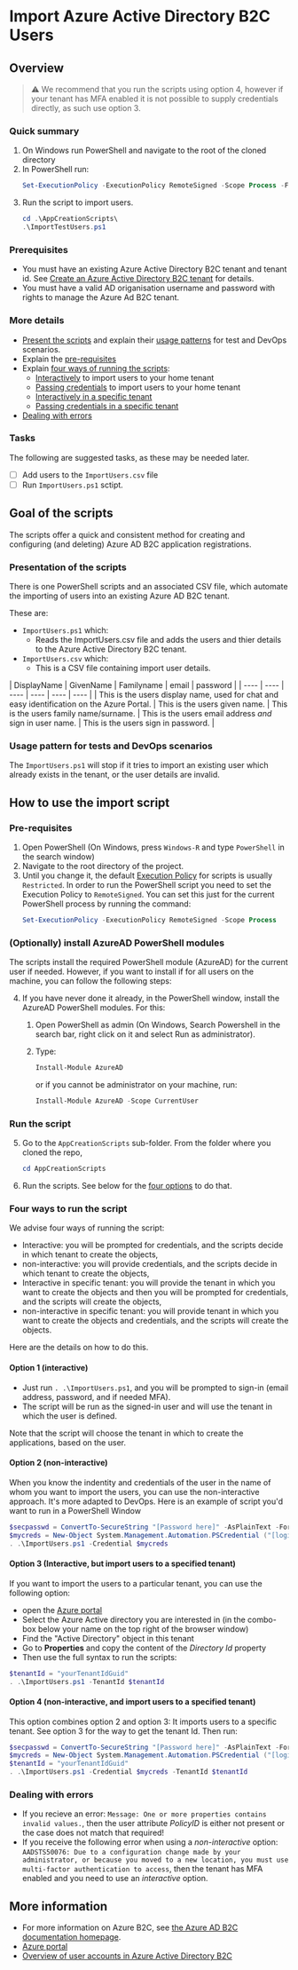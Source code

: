 # Import Azure Active Directory B2C Users

## Overview
> :warning: We recommend that you run the scripts using option 4, however if your tenant has MFA enabled it is not possible to supply credentials directly, as such use option 3.

### Quick summary

1. On Windows run PowerShell and navigate to the root of the cloned directory
1. In PowerShell run:
   ```PowerShell
   Set-ExecutionPolicy -ExecutionPolicy RemoteSigned -Scope Process -Force
   ```
1. Run the script to import users.
   ```PowerShell
   cd .\AppCreationScripts\ 
   .\ImportTestUsers.ps1
   ```

### Prerequisites
- You must have an existing Azure Active Directory B2C tenant and tenant id. See [Create an Azure Active Directory B2C tenant](./CreateAzureADB2CTenant.md) for details.
- You must have a valid AD origanisation username and password with rights to manage the Azure Ad B2C tenant.

### More details

- [Present the scripts](#presentation-of-the-scripts) and explain their [usage patterns](#usage-pattern-for-tests-and-devops-scenarios) for test and DevOps scenarios.
- Explain the [pre-requisites](#pre-requisites)
- Explain [four ways of running the scripts](#four-ways-to-run-the-script):
    - [Interactively](#option-1-interactive) to import users to your home tenant
    - [Passing credentials](#option-2-non-interactive) to import users to your home tenant
    - [Interactively in a specific tenant](#option-3-interactive-but-import-users-to-a-specified-tenant)
    - [Passing credentials in a specific tenant](#option-4-non-interactive-and-import-users-to-a-specified-tenant)
- [Dealing with errors](#Dealing-with-errors)

### Tasks
The following are suggested tasks, as these may be needed later.
- [ ] Add users to the `ImportUsers.csv` file
- [ ] Run `ImportUsers.ps1` sctipt.

## Goal of the scripts
The scripts offer a quick and consistent method for creating and configuring (and deleting) Azure AD B2C application registrations.

### Presentation of the scripts

There is one PowerShell scripts and an associated CSV file, which automate the importing of users into an existing Azure AD B2C tenant.

These are:
- `ImportUsers.ps1` which:
    - Reads the ImportUsers.csv file and adds the users and thier details to the Azure Active Directory B2C tenant.
- `ImportUsers.csv` which:
    - This is a CSV file containing import user details.

| DisplayName | GivenName | Familyname | email | password |
| ---- | ---- | ---- | ---- | ---- | ---- |
| This is the users display name, used for chat and easy identification on the Azure Portal. | This is the users given name. | This is the users family name/surname. | This is the users email address *and* sign in user name. | This is the users sign in password. |

### Usage pattern for tests and DevOps scenarios

The `ImportUsers.ps1` will stop if it tries to import an existing user which already exists in the tenant, or the user details are invalid.

## How to use the import script

### Pre-requisites

1. Open PowerShell (On Windows, press  `Windows-R` and type `PowerShell` in the search window)
2. Navigate to the root directory of the project.
3. Until you change it, the default [Execution Policy](https:/go.microsoft.com/fwlink/?LinkID=135170) for scripts is usually `Restricted`. In order to run the PowerShell script you need to set the Execution Policy to `RemoteSigned`. You can set this just for the current PowerShell process by running the command:
    ```PowerShell
    Set-ExecutionPolicy -ExecutionPolicy RemoteSigned -Scope Process
    ```
### (Optionally) install AzureAD PowerShell modules
The scripts install the required PowerShell module (AzureAD) for the current user if needed. However, if you want to install if for all users on the machine, you can follow the following steps:

4. If you have never done it already, in the PowerShell window, install the AzureAD PowerShell modules. For this:

   1. Open PowerShell as admin (On Windows, Search Powershell in the search bar, right click on it and select Run as administrator).
   2. Type:
      ```PowerShell
      Install-Module AzureAD
      ```

      or if you cannot be administrator on your machine, run:
      ```PowerShell
      Install-Module AzureAD -Scope CurrentUser
      ```
### Run the script

5. Go to the `AppCreationScripts` sub-folder. From the folder where you cloned the repo,
    ```PowerShell
    cd AppCreationScripts
    ```
6. Run the scripts. See below for the [four options](#four-ways-to-run-the-script) to do that.

### Four ways to run the script

We advise four ways of running the script:

- Interactive: you will be prompted for credentials, and the scripts decide in which tenant to create the objects,
- non-interactive: you will provide credentials, and the scripts decide in which tenant to create the objects,
- Interactive in specific tenant:  you will provide the tenant in which you want to create the objects and then you will be prompted for credentials, and the scripts will create the objects,
- non-interactive in specific tenant: you will provide tenant in which you want to create the objects and credentials, and the scripts will create the objects.

Here are the details on how to do this.

#### Option 1 (interactive)

- Just run ``. .\ImportUsers.ps1``, and you will be prompted to sign-in (email address, password, and if needed MFA).
- The script will be run as the signed-in user and will use the tenant in which the user is defined.

Note that the script will choose the tenant in which to create the applications, based on the user. 

#### Option 2 (non-interactive)

When you know the indentity and credentials of the user in the name of whom you want to import the users, you can use the non-interactive approach. It's more adapted to DevOps. Here is an example of script you'd want to run in a PowerShell Window

```PowerShell
$secpasswd = ConvertTo-SecureString "[Password here]" -AsPlainText -Force
$mycreds = New-Object System.Management.Automation.PSCredential ("[login@tenantName here]", $secpasswd)
. .\ImportUsers.ps1 -Credential $mycreds
```

#### Option 3 (Interactive, but import users to a specified tenant)

If you want to import the users to a particular tenant, you can use the following option:
- open the [Azure portal](https://portal.azure.com)
- Select the Azure Active directory you are interested in (in the combo-box below your name on the top right of the browser window)
- Find the "Active Directory" object in this tenant
- Go to **Properties** and copy the content of the *Directory Id* property
- Then use the full syntax to run the scripts:

```PowerShell
$tenantId = "yourTenantIdGuid"
. .\ImportUsers.ps1 -TenantId $tenantId
```
#### Option 4 (non-interactive, and import users to a specified tenant)

This option combines option 2 and option 3: It imports users to a specific tenant. See option 3 for the way to get the tenant Id. Then run:

```PowerShell
$secpasswd = ConvertTo-SecureString "[Password here]" -AsPlainText -Force
$mycreds = New-Object System.Management.Automation.PSCredential ("[login@tenantName here]", $secpasswd)
$tenantId = "yourTenantIdGuid"
. .\ImportUsers.ps1 -Credential $mycreds -TenantId $tenantId
```

### Dealing with errors
- If you recieve an error: `Message: One or more properties contains invalid values.`, then the user attribute *PolicyID* is either not present or the case does not match that required!
- If you receive the following error when using a *non-interactive* option: `AADSTS50076: Due to a configuration change made by your administrator, or because you moved to a new location, you must use multi-factor authentication to access`, then the tenant has MFA enabled and you need to use an *interactive* option.

## More information

- For more information on Azure B2C, see [the Azure AD B2C documentation homepage](http://aka.ms/aadb2c). 
- [Azure portal](https://portal.azure.com/)
- [Overview of user accounts in Azure Active Directory B2C](https://docs.microsoft.com/en-us/azure/active-directory-b2c/user-overview)